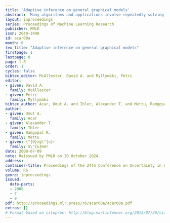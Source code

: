 ```yaml
---
title: 'Adaptive inference on general graphical models'
abstract: 'Many algorithms and applications involve repeatedly solving variations of the same inference problem; for example we may want to introduce new evidence to the model or perform updates to conditional dependencies. The goal of adaptive inference is to take advantage of what is preserved in the model and perform inference more rapidly than from scratch. In this paper, we describe techniques for adaptive inference on general graphs that support marginal computation and updates to the conditional probabilities and dependencies in logarithmic time. We give experimental results for an implementation of our algorithm, and demonstrate its potential performance benefit in the study of protein structure.'
layout: inproceedings
series: Proceedings of Machine Learning Research
publisher: PMLR
issn: 2640-3498
id: acar08a
month: 0
tex_title: "Adaptive inference on general graphical models"
firstpage: 1
lastpage: 8
page: 1-8
order: 1
cycles: false
bibtex_editor: McAllester, David A. and Myllymäki, Petri
editor:
- given: David A.
  family: McAllester
- given: Petri
  family: Myllymäki
bibtex_author: Acar, Umut A. and Ihler, Alexander T. and Mettu, Ramgopal R. and S\"{u}mer, \"{O}zg\"{u}r
author:
- given: Umut A.
  family: Acar
- given: Alexander T.
  family: Ihler
- given: Ramgopal R.
  family: Mettu
- given: \"{O}zg\"{u}r
  family: S\"{u}mer 
date: 2008-07-09
note: Reissued by PMLR on 30 October 2024.
address:
container-title: Proceedings of the 24th Conference on Uncertainty in Artificial Intelligence
volume: R6
genre: inproceedings
issued:
  date-parts:
  - 2008
  - 7
  - 9
pdf: http://proceedings.mlr.press/r6/acar08a/acar08a.pdf
extras: []
# Format based on citeproc: http://blog.martinfenner.org/2013/07/30/citeproc-yaml-for-bibliographies/
---
```


